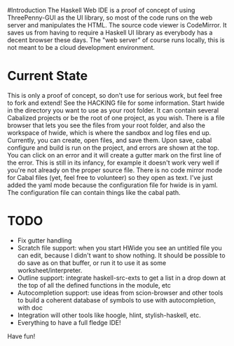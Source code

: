#Introduction
The Haskell Web IDE is a proof of concept of using ThreePenny-GUI as the UI library, so most of the code runs on the web server and manipulates the HTML. The source code viewer is CodeMirror.
It saves us from having to require a Haskell UI library as everybody has a decent browser these days. The "web server" of course runs locally, this is not meant to be a cloud development environment.

# Current State
This is only a proof of concept, so don't use for serious work, but feel free to fork and extend! See the HACKING file for some information.
Start hwide in the directory you want to use as your root folder. It can contain several Cabalized projects or be the root of one project, as you wish.
There is a file browser that lets you see the files from your root folder, and also the workspace of hwide, which is where the sandbox and log files end up.
Currently, you can create, open files, and save them. Upon save, cabal configure and build is run on the project, and errors are shown at the top. You can click on an error and it will create a gutter mark on the first line of the error. This is still in its infancy, for example it doesn't work very well if you're not already on the proper source file.
There is no code mirror mode for Cabal files (yet, feel free to volunteer) so they open as text. I've just added the yaml mode because the configuration file for hwide is in yaml.
The configuration file can contain things like the cabal path.

# TODO
* Fix gutter handling
* Scratch file support: when you start HWide you see an untitled file you can edit, because I didn't want to show nothing. It should be possible to do save as on that buffer, or run it to use it as some worksheet/interpreter.
* Outline support: integrate haskell-src-exts to get a list in a drop down at the top of all the defined functions in the module, etc
* Autocompletion support: use ideas from scion-browser and other tools to build a coherent database of symbols to use with autocompletion, with doc
* Integration will other tools like hoogle, hlint, stylish-haskell, etc.
* Everything to have a full fledge IDE! 

Have fun!




